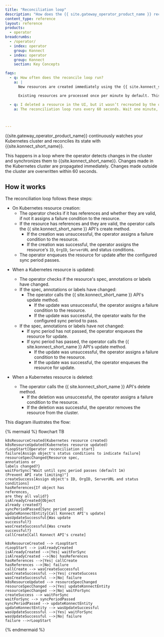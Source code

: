 ```yaml
---
title: "Reconciliation loop"
description: "How does the {{ site.gateway_operator_product_name }} reconciliation loop work?"
content_type: reference
layout: reference
products:
  - operator
breadcrumbs:
  - /operator/
  - index: operator
    group: Konnect
  - index: operator
    group: Konnect
    section: Key Concepts

faqs:
  - q: How often does the reconcile loop run?
    a: |
      New resources are created immediately using the {{ site.konnect_short_name }} API.

      Existing resources are processed once per minute by default. This is customizable, but we recommend keeping the default value so that you do not hit the {{ site.konnect_short_name }} API rate limit.

  - q: I deleted a resource in the UI, but it wasn’t recreated by the operator. Why?
    a: The reconciliation loop runs every 60 seconds. Wait one minute, then refresh the UI to see the resource restored.



---
```


{{site.gateway_operator_product_name}} continuously watches your Kubernetes cluster and reconciles its state with {{site.konnect_short_name}}.

This happens in a loop where the operator detects changes in the cluster and synchronizes them to {{site.konnect_short_name}}. Changes made in the Kubernetes cluster are propagated immediately. Changes made outside the cluster are overwritten within 60 seconds.

## How it works

The reconciliation loop follows these steps:


* On Kubernetes resource creation:
  - The operator checks if it has references and whether they are valid, if not it assigns a failure condition to the resource.
  - If the resource has references and they are valid, the operator calls the {{ site.konnect_short_name }} API's create method.
    - If the creation was unsuccessful, the operator assigns a failure condition to the resource.
    - If the creation was successful, the operator assigns the resource's `ID`, `OrgID`, `ServerURL` and status conditions.
  - The operator enqueues the resource for update after the configured sync period passes.

- When a Kubernetes resource is updated:
  - The operator checks if the resource's spec, annotations or labels have changed.
  - If the spec, annotations or labels have changed:
    - The operator calls the {{ site.konnect_short_name }} API's update method.
      - If the update was unsuccessful, the operator assigns a failure condition to the resource.
      - If the update was successful, the operator waits for the configured sync period to pass.
  - If the spec, annotations or labels have not changed:
    - If sync period has not passed, the operator enqueues the resource for update.
    - If sync period has passed, the operator calls the {{ site.konnect_short_name }} API's update method.
      - If the update was unsuccessful, the operator assigns a failure condition to the resource.
      - If the update was successful, the operator enqueues the resource for update.

- When a Kubernetes resource is deleted:
  - The operator calls the {{ site.konnect_short_name }} API's delete method.
    - If the deletion was unsuccessful, the operator assigns a failure condition to the resource.
    - If the deletion was successful, the operator removes the resource from the cluster.

This diagram illustrates the flow:

<!--vale off-->
{% mermaid %}
flowchart TB

    k8sResourceCreated(Kubernetes resource created)
    k8sResourceUpdated(Kubernetes resource updated)
    rLoopStart[Operator reconciliation start]
    failure[Assign object's status conditions to indicate failure]
    resourceSpecChanged{Resource spec, 
    annotations or 
    labels changed?}
    waitForSync["Wait until sync period passes (default 1m)
    (Prevent API rate limiting)"]
    createSuccess[Assign object's ID, OrgID, ServerURL and status conditions]
    hasReferences{If object has 
    references, 
    are they all valid?}
    isAlreadyCreated{Object 
    already created?}
    syncPeriodPassed[Sync period passed]
    updateKonnectEntity[Call Konnect API's update]
    wasUpdateSuccessful{Was update 
    successful?}
    wasCreateSuccessful{Was create 
    successful?}
    callCreate[Call Konnect API's create]

    k8sResourceCreated --> rLoopStart
    rLoopStart --> isAlreadyCreated
    isAlreadyCreated -->|Yes| waitForSync
    isAlreadyCreated -->|No| hasReferences
    hasReferences -->|Yes| callCreate
    hasReferences -->|No| failure
    callCreate --> wasCreateSuccessful
    wasCreateSuccessful -->|Yes| createSuccess
    wasCreateSuccessful -->|No| failure
    k8sResourceUpdated --> resourceSpecChanged
    resourceSpecChanged -->|Yes| updateKonnectEntity
    resourceSpecChanged -->|No| waitForSync
    createSuccess --> waitForSync
    waitForSync --> syncPeriodPassed
    syncPeriodPassed --> updateKonnectEntity
    updateKonnectEntity --> wasUpdateSuccessful
    wasUpdateSuccessful -->|Yes| waitForSync
    wasUpdateSuccessful -->|No| failure
    failure -->rLoopStart

{% endmermaid %}
<!--vale on-->
